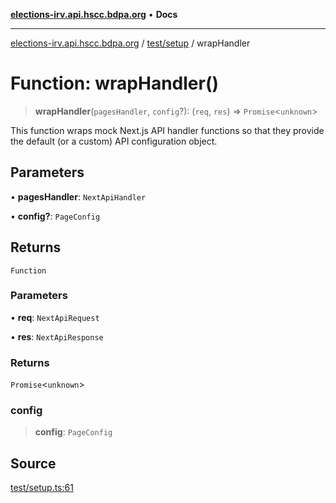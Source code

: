 [**elections-irv.api.hscc.bdpa.org**](../../../README.md) • **Docs**

***

[elections-irv.api.hscc.bdpa.org](../../../README.md) / [test/setup](../README.md) / wrapHandler

# Function: wrapHandler()

> **wrapHandler**(`pagesHandler`, `config`?): (`req`, `res`) => `Promise`\<`unknown`\>

This function wraps mock Next.js API handler functions so that they provide
the default (or a custom) API configuration object.

## Parameters

• **pagesHandler**: `NextApiHandler`

• **config?**: `PageConfig`

## Returns

`Function`

### Parameters

• **req**: `NextApiRequest`

• **res**: `NextApiResponse`

### Returns

`Promise`\<`unknown`\>

### config

> **config**: `PageConfig`

## Source

[test/setup.ts:61](https://github.com/Xunnamius/elections_irv.api.hscc.bdpa.org/blob/c917ea60595d63d322e4038beb12d08f7d64cdd2/test/setup.ts#L61)
